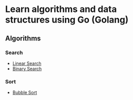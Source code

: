 # Learn algorithms and data structures using Go (Golang)
## Algorithms
### Search
- [Linear Search](https://github.com/Mehdi-17/Learn_algorithms_and_data_structures_with-GO/tree/main/algorithms/search/linearSearch)
- [Binary Search](https://github.com/Mehdi-17/Learn_algorithms_and_data_structures_with-GO/tree/main/algorithms/search/binarySearch)

### Sort
- [Bubble Sort](https://github.com/Mehdi-17/Learn_algorithms_and_data_structures_with-GO/tree/main/algorithms/sort/bubbleSort)
